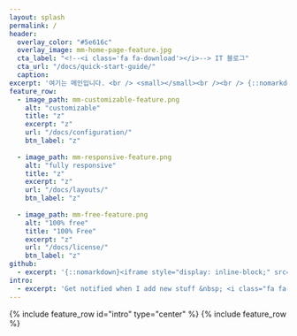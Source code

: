 ```yaml
---
layout: splash
permalink: /
header:
  overlay_color: "#5e616c"
  overlay_image: mm-home-page-feature.jpg
  cta_label: "<!--<i class='fa fa-download'></i>--> IT 블로그"
  cta_url: "/docs/quick-start-guide/"
  caption:
excerpt: '여기는 메인입니다. <br /> <small></small><br /><br /> {::nomarkdown}{:/nomarkdown}'
feature_row:
  - image_path: mm-customizable-feature.png
    alt: "customizable"
    title: "z"
    excerpt: "z"
    url: "/docs/configuration/"
    btn_label: "z"
    
  - image_path: mm-responsive-feature.png
    alt: "fully responsive"
    title: "z"
    excerpt: "z"
    url: "/docs/layouts/"
    btn_label: "z"
    
  - image_path: mm-free-feature.png
    alt: "100% free"
    title: "100% Free"
    excerpt: "z"
    url: "/docs/license/"
    btn_label: "z"
github:
  - excerpt: '{::nomarkdown}<iframe style="display: inline-block;" src="https://ghbtns.com/github-btn.html?user=mmistakes&repo=minimal-mistakes&type=star&count=true&size=large" frameborder="0" scrolling="0" width="160px" height="30px"></iframe> <iframe style="display: inline-block;" src="https://ghbtns.com/github-btn.html?user=mmistakes&repo=minimal-mistakes&type=fork&count=true&size=large" frameborder="0" scrolling="0" width="158px" height="30px"></iframe>{:/nomarkdown}'
intro:
  - excerpt: 'Get notified when I add new stuff &nbsp; <i class="fa fa-twitter"></i><!-- @mmistakes](https://twitter.com/mmistakes){: .btn .btn--twitter}-->'
---
```


{% include feature_row id="intro" type="center" %}
{% include feature_row %}
